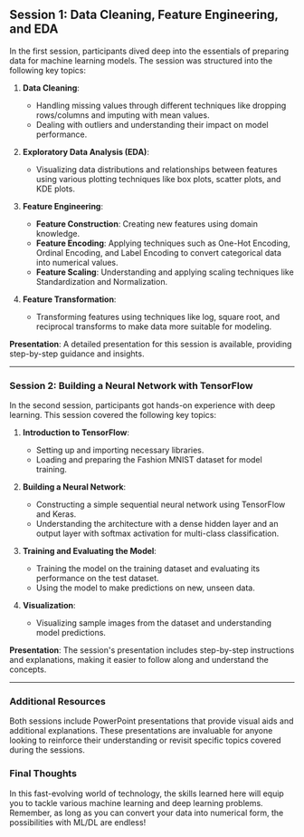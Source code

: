 ## Session 1: Data Cleaning, Feature Engineering, and EDA

In the first session, participants dived deep into the essentials of preparing data for machine learning models. The session was structured into the following key topics:

1. **Data Cleaning**: 
   - Handling missing values through different techniques like dropping rows/columns and imputing with mean values.
   - Dealing with outliers and understanding their impact on model performance.

2. **Exploratory Data Analysis (EDA)**:
   - Visualizing data distributions and relationships between features using various plotting techniques like box plots, scatter plots, and KDE plots.

3. **Feature Engineering**:
   - **Feature Construction**: Creating new features using domain knowledge.
   - **Feature Encoding**: Applying techniques such as One-Hot Encoding, Ordinal Encoding, and Label Encoding to convert categorical data into numerical values.
   - **Feature Scaling**: Understanding and applying scaling techniques like Standardization and Normalization.

4. **Feature Transformation**:
   - Transforming features using techniques like log, square root, and reciprocal transforms to make data more suitable for modeling.

**Presentation**: A detailed presentation for this session is available, providing step-by-step guidance and insights.

---

### Session 2: Building a Neural Network with TensorFlow

In the second session, participants got hands-on experience with deep learning. This session covered the following key topics:

1. **Introduction to TensorFlow**:
   - Setting up and importing necessary libraries.
   - Loading and preparing the Fashion MNIST dataset for model training.

2. **Building a Neural Network**:
   - Constructing a simple sequential neural network using TensorFlow and Keras.
   - Understanding the architecture with a dense hidden layer and an output layer with softmax activation for multi-class classification.

3. **Training and Evaluating the Model**:
   - Training the model on the training dataset and evaluating its performance on the test dataset.
   - Using the model to make predictions on new, unseen data.

4. **Visualization**:
   - Visualizing sample images from the dataset and understanding model predictions.

**Presentation**: The session's presentation includes step-by-step instructions and explanations, making it easier to follow along and understand the concepts.

---

### Additional Resources

Both sessions include PowerPoint presentations that provide visual aids and additional explanations. These presentations are invaluable for anyone looking to reinforce their understanding or revisit specific topics covered during the sessions.

### Final Thoughts

In this fast-evolving world of technology, the skills learned here will equip you to tackle various machine learning and deep learning problems. Remember, as long as you can convert your data into numerical form, the possibilities with ML/DL are endless!

